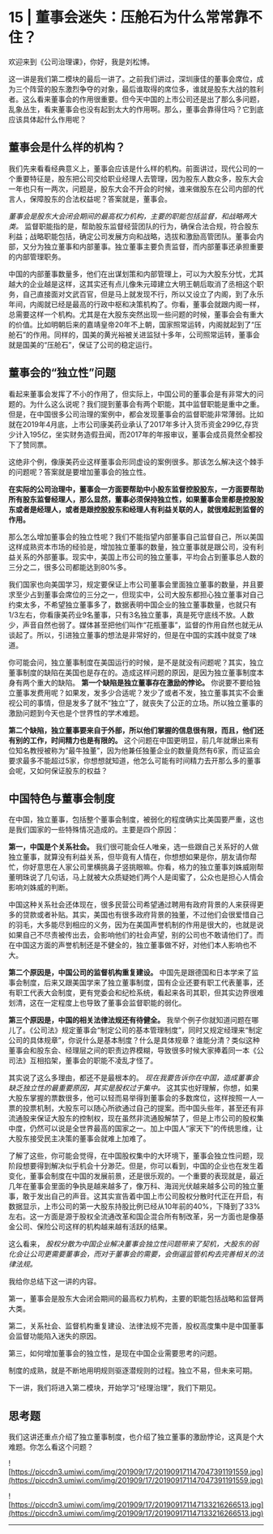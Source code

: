 # 15 | 董事会迷失：压舱石为什么常常靠不住？

欢迎来到《公司治理课》，你好，我是刘松博。

这一讲是我们第二模块的最后一讲了。之前我们讲过，深圳康佳的董事会席位，成为三个阵营的股东激烈争夺的对象，最后谁取得的席位多，谁就是股东大战的胜利者。这么看来董事会的作用很重要。但今天中国的上市公司还是出了那么多问题，乱象丛生，看来董事会也没有起到太大的作用啊。那么，董事会靠得住吗？它到底应该具体起什么作用呢？

## 董事会是什么样的机构？

我们先来看看经典意义上，董事会应该是什么样的机构。前面讲过，现代公司的一个重要特征是，股东把公司交给职业经理人去管理，因为股东人数众多，股东大会一年也只有一两次，问题是，股东大会不开会的时候，谁来做股东在公司内部的代言人，保障股东的合法权益呢？答案就是，董事会。

 *董事会是股东大会闭会期间的最高权力机构，主要的职能包括监督，和战略两大类。* 监督职能指的是，帮助股东监督经营团队的行为，确保合法合规，符合股东利益；战略职能包括，确定公司发展方向和战略，选拔和激励高管团队。董事会内部，又分为独立董事和内部董事。独立董事主要负责监督，而内部董事还承担重要的内部管理职务。

中国的内部董事数量多，他们在出谋划策和内部管理上，可以为大股东分忧，尤其越大的企业越是这样，这其实还有点儿像朱元璋建立大明王朝后取消了丞相这个职务，自己直接面对文武百官，但是马上就发现不行，所以又设立了内阁，到了永乐年间，内阁就已经是最高的行政中枢和决策机构了。你看，董事会就跟内阁一样，总需要这样一个机构。尤其是在大股东突然出现一些问题的时候，董事会会有重大的价值。比如明朝后来的嘉靖皇帝20年不上朝，国家照常运转，内阁就起到了“压舱石”的作用。同样的，国美的黄光裕被关进监狱十多年，公司照常运转，董事会就是国美的“压舱石”，保证了公司的稳定运行。

## 董事会的“独立性”问题

看起来董事会发挥了不小的作用了，但实际上，中国公司的董事会是有非常大的问题的。为什么这么说呢？我们提到董事会有两个职能，其中监督职能是重中之重。但是，在中国很多公司治理的案例中，都会发现董事会的监督职能非常薄弱。比如就在2019年4月底，上市公司康美药业承认了2017年多计入货币资金299亿,存货少计入195亿，坐实财务造假丑闻，而2017年的年报审议，董事会成员竟然全都投下了赞同票。

这绝非个例，像康美药业这样董事会形同虚设的案例很多。那该怎么解决这个棘手的问题呢？答案就是要增加董事会的独立性。

 **在实际的公司治理中，董事会一方面要帮助中小股东监督控股股东，一方面要帮助所有股东监督经理人，那么显然，董事必须保持独立性，如果董事会里都是控股股东或者是经理人，或者是跟控股股东和经理人有利益关联的人，就很难起到监督的作用。**

那么怎么增加董事会的独立性呢？我们不能指望内部董事自己监督自己，所以美国这样成熟资本市场的经验是，增加独立董事的数量，独立董事就是跟公司，没有利益关系的外部董事。现实中，美国上市公司的独立董事，平均会占到董事总人数的三分之二，很多公司都能达到80%多。

我们国家也向美国学习，规定要保证上市公司董事会里面独立董事的数量，并且要求至少占到董事会席位的三分之一，但现实中，公司大股东都担心独立董事对自己约束太多，不希望独立董事多了，数据表明中国企业的独立董事数量，也就只有1/3左右，你看康美药业9名董事，只有3名独立董事，真是死守底线不放。人数少，声音自然也弱了。媒体甚至把他们叫作“花瓶董事”，监督的作用自然也就无从谈起了。所以，引进独立董事的想法是非常好的，但是在中国的实践中就变了味道。

你可能会问，独立董事制度在美国运行的时候，是不是就没有问题呢？其实，独立董事制度的缺陷在美国也是存在的。造成这样问题的原因，是因为独立董事制度本身有两个重大的缺陷。 **第一个缺陷是独立董事存在激励的悖论。** 你说要不要给独立董事发费用呢？如果发，发多少合适呢？发少了或者不发，独立董事其实不会重视公司的事情，但是发多了就不“独立”了，就丧失了公正的立场。所以独立董事的激励问题到今天也是个世界性的学术难题。

 **第二个缺陷，独立董事要来自于外部，所以他们掌握的信息很有限，而且，他们还有别的工作，时间精力也是有限的。** 这个问题在中国更明显，前几年就爆出来有位知名教授被称为“最牛独董”，因为他兼任独董企业的数量竟然有6家，而证监会要求最多不能超过5家，你想想就知道，他怎么可能有时间精力去开那么多的董事会呢，又如何保证股东的权益？

## 中国特色与董事会制度

在中国，独立董事，包括整个董事会制度，被弱化的程度确实比美国要严重，这也是我们国家的一些特殊情况造成的。主要是四个原因：

 **第一，中国是个关系社会。** 我们很可能会任人唯亲，选一些跟自己关系好的人做独立董事，就算没有利益关系，但毕竟有人情在，你想想如果是你，朋友请你帮忙，你好意思在人家公司里横挑鼻子竖挑眼嘛。你看，格力的独立董事刘姝威刚帮董明珠说了几句话，马上就被大众质疑她们两个人是闺蜜了，公众也是担心人情会影响刘姝威的判断。

中国这种关系社会还体现在，很多民营公司希望通过聘用有政府背景的人来获得更多的贷款或者补贴。其实，美国也有很多政府背景的独董，不过他们会很爱惜自己的羽毛，大多能尽到相应的义务，因为在美国声誉机制的作用是很大的，也就是说如果自己不尽责被传出去，会影响他们的社会声望，别的公司也不敢请他们了。而在中国这方面的声誉机制还是不健全的，独立董事做不好，对他们本人影响也不大。

 **第二个原因是，中国公司的监督机构重复建设。** 中国先是跟德国和日本学来了监事会制度，后来又跟美国学来了独立董事制度，国有企业还要有职工代表董事，还有职工代表大会制度，更有党委会和纪检系统，看起来各司其职，但其实边界很难划清，这在一定程度上也导致了董事会监督职能的弱化。

 **第三个原因是，中国的相关法律法规还有待健全。** 我举个例子你就知道问题在哪儿了。《公司法》规定董事会“制定公司的基本管理制度”，同时又规定经理来“制定公司的具体规章”，你说什么是基本制度？什么是具体规章？谁能分清？类似这种董事会和股东会、经理层之间的职责边界模糊，导致很多时候大家捧着同一本《公司法》互相掐架，董事会的职能不凌乱才怪了。

其实说了这么多理由，都还不是最根本的。 *现在我要告诉你在中国，造成董事会缺乏独立性的最重要原因，其实是股权过于集中。* 这其实也好理解，你想，如果大股东掌握的票数很多，他可以轻而易举得到董事会的多数席位，这样按照一人一票的投票机制，大股东可以随心所欲通过自己的提案。而中国头些年，甚至还有非流通股来保证大股东的控制权，现在虽然非流通股解禁了，但是上市公司的股权集中度，仍然可以说是全世界最高的国家之一。加上中国人“家天下”的传统思维，让大股东接受民主决策的董事会就难上加难了。

了解了这些，你可能会觉得，在中国股权集中的大环境下，董事会独立性问题，现阶段想要得到解决似乎机会十分渺茫。但是，你可以看到，中国的企业也在发生着变化，董事会制度在中国的发展前景，还是很乐观的。一个重要的表现就是，最近几年在董事会里面的争执是越来越多了，像万科、海润光伏越来越多公司的独立董事，敢于发出自己的声音。这其实宣告着中国上市公司股权分散时代正在开启，有数据显示，上市公司的第一大股东持股比例已经从10年前的40%，下降到了33%左右。这一方面是源于股权全流通改革和国企混合所有制改革，另一方面也是像基金公司、保险公司这样的机构越来越有活跃的结果。

这么看来， *股权分散为中国企业解决董事会独立性问题带来了契机，大股东的弱化会让公司更需要董事会，而对于董事会的需要，会倒逼监管机构去完善相关的法律法规。*

我给你总结下这一讲的内容。

第一，董事会是股东大会闭会期间的最高权力机构，主要的职能包括战略和监督两大类。

第二，关系社会、监督机构重复建设、法律法规不完善，股权高度集中是中国董事会监督功能陷入迷失的原因。

第三，如何增加董事会的独立性，是现在中国企业需要思考的问题。

制度的成熟，就是不断地用明规则驱逐潜规则的过程。独立不易，但未来可期。

下一讲，我们将进入第二模块，开始学习“经理治理”，我们下期见。

## 思考题

我们这讲还重点介绍了独立董事制度，也介绍了独立董事的激励悖论，这真是个大难题。你怎么看这个问题？

![https://piccdn3.umiwi.com/img/201909/17/201909171147047391191559.jpg](https://piccdn3.umiwi.com/img/201909/17/201909171147047391191559.jpg)

![https://piccdn3.umiwi.com/img/201909/17/201909171147133216266513.jpg](https://piccdn3.umiwi.com/img/201909/17/201909171147133216266513.jpg)

---
